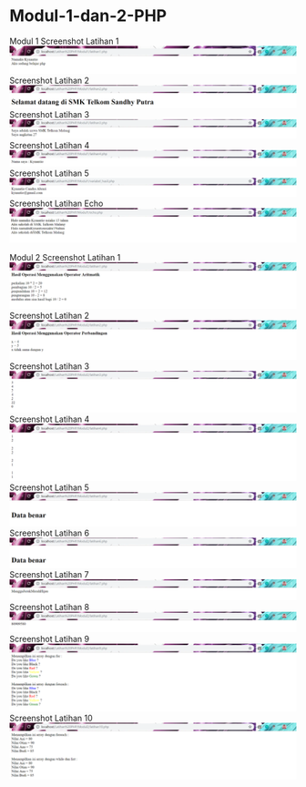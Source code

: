 # Modul-1-dan-2-PHP
Modul 1
Screenshot Latihan 1
![alt text](https://github.com/Kynantio/Modul-1-dan-2-PHP/blob/master/Modul1/SSLat1.PNG)
Screenshot Latihan 2
![alt text](https://github.com/Kynantio/Modul-1-dan-2-PHP/blob/master/Modul1/SSLat2.PNG)
Screenshot Latihan 3
![alt text](https://github.com/Kynantio/Modul-1-dan-2-PHP/blob/master/Modul1/SSLat3.PNG)
Screenshot Latihan 4
![alt text](https://github.com/Kynantio/Modul-1-dan-2-PHP/blob/master/Modul1/SSLat4.PNG)
Screenshot Latihan 5
![alt text](https://github.com/Kynantio/Modul-1-dan-2-PHP/blob/master/Modul1/SSLat5.PNG)
Screenshot Latihan Echo
![alt text](https://github.com/Kynantio/Modul-1-dan-2-PHP/blob/master/Modul1/SSLatEcho.PNG)

Modul 2
Screenshot Latihan 1
![alt text](https://github.com/Kynantio/Modul-1-dan-2-PHP/blob/master/Modul2/SSLat1.PNG)
Screenshot Latihan 2
![alt text](https://github.com/Kynantio/Modul-1-dan-2-PHP/blob/master/Modul2/SSLat2.PNG)
Screenshot Latihan 3
![alt text](https://github.com/Kynantio/Modul-1-dan-2-PHP/blob/master/Modul2/SSLat3.PNG)
Screenshot Latihan 4
![alt text](https://github.com/Kynantio/Modul-1-dan-2-PHP/blob/master/Modul2/SSLat4.PNG)
Screenshot Latihan 5
![alt text](https://github.com/Kynantio/Modul-1-dan-2-PHP/blob/master/Modul2/SSLat5.PNG)
Screenshot Latihan 6
![alt text](https://github.com/Kynantio/Modul-1-dan-2-PHP/blob/master/Modul2/SSLat6.PNG)
Screenshot Latihan 7
![alt text](https://github.com/Kynantio/Modul-1-dan-2-PHP/blob/master/Modul2/SSLat7.PNG)
Screenshot Latihan 8
![alt text](https://github.com/Kynantio/Modul-1-dan-2-PHP/blob/master/Modul2/SSLat8.PNG)
Screenshot Latihan 9
![alt text](https://github.com/Kynantio/Modul-1-dan-2-PHP/blob/master/Modul2/SSLat9.PNG)
Screenshot Latihan 10
![alt text](https://github.com/Kynantio/Modul-1-dan-2-PHP/blob/master/Modul2/SSLat10.PNG)
